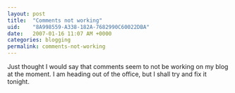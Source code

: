 ```yaml
---
layout: post
title:  "Comments not working"
uid:	"8A998559-A338-182A-7682990C60022DBA"
date:   2007-01-16 11:07 AM +0000
categories: blogging
permalink: comments-not-working
---
```

Just thought I would say that comments seem to not be working on my blog at the moment. I am heading out of the office, but I shall try and fix it tonight.